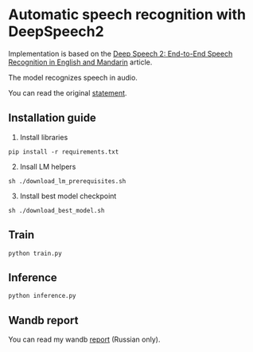 # Automatic speech recognition with DeepSpeech2

Implementation is based on the [Deep Speech 2: End-to-End Speech Recognition in English and Mandarin](https://arxiv.org/pdf/1512.02595.pdf) article.

The model recognizes speech in audio.

You can read the original [statement](https://github.com/markovka17/dla/tree/2024/hw1_asr).

## Installation guide

1. Install libraries
```shell
pip install -r requirements.txt
```
2. Insall LM helpers
```shell
sh ./download_lm_prerequisites.sh
```
3. Install best model checkpoint
```shell
sh ./download_best_model.sh
```

## Train
```shell
python train.py
```

## Inference
```shell
python inference.py
```

## Wandb report
You can read my wandb [report]() (Russian only).